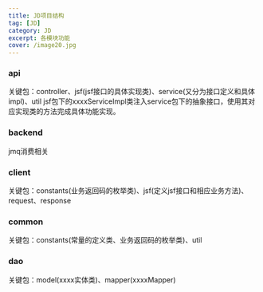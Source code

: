 ```yaml
---
title: JD项目结构
tag: [JD]
category: JD
excerpt: 各模块功能
cover: /image20.jpg
---
```

### **api**
关键包：controller、jsf(jsf接口的具体实现类)、service(又分为接口定义和具体impl)、util
jsf包下的xxxxServiceImpl类注入service包下的抽象接口，使用其对应实现类的方法完成具体功能实现。

### **backend**
jmq消费相关

### **client**
关键包：constants(业务返回码的枚举类)、jsf(定义jsf接口和相应业务方法)、request、response

### **common**
关键包：constants(常量的定义类、业务返回码的枚举类)、util

### **dao**
关键包：model(xxxx实体类)、mapper(xxxxMapper)